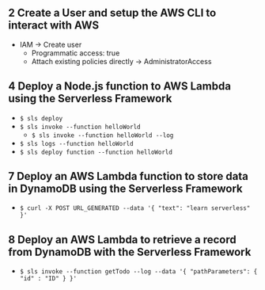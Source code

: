 ## 2 Create a User and setup the AWS CLI to interact with AWS

- IAM -> Create user
  - Programmatic access: true
  - Attach existing policies directly -> AdministratorAccess

## 4 Deploy a Node.js function to AWS Lambda using the Serverless Framework

- `$ sls deploy`
- `$ sls invoke --function helloWorld`
  - `$ sls invoke --function helloWorld --log`
- `$ sls logs --function helloWorld`
- `$ sls deploy function --function helloWorld`

## 7 Deploy an AWS Lambda function to store data in DynamoDB using the Serverless Framework

- `$ curl -X POST URL_GENERATED --data '{ "text": "learn serverless" }'`

## 8 Deploy an AWS Lambda to retrieve a record from DynamoDB with the Serverless Framework

- `$ sls invoke --function getTodo --log --data '{ "pathParameters": { "id" : "ID" } }'`
